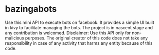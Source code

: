 # bazingabots
Use this mini API to execute bots on facebook. It provides a simple UI built in kivy to facilitate managing the bots. The project is in nascent stage and any contribution is welcomed. Disclaimer: Use this API only for non-malicious purposes. The original creator of this code does not take any responsibility in case of any activity that harms any entity because of this code.
